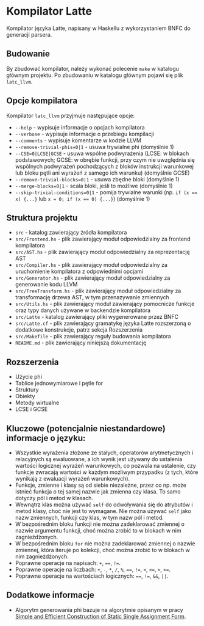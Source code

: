 # Kompilator Latte

Kompilator języka Latte, napisany w Haskellu z wykorzystaniem BNFC do generacji parsera.

## Budowanie

By zbudować kompilator, należy wykonać polecenie `make` w katalogu głównym projektu. Po zbudowaniu w katalogu głównym pojawi się plik `latc_llvm`.

## Opcje kompilatora

Kompilator `latc_llvm` przyjmuje następujące opcje:

- `--help` - wypisuje informacje o opcjach kompilatora
- `--verbose` - wypisuje informacje o przebiegu kompilacji
- `--comments` - wypisuje komentarze w kodzie LLVM
- `--remove-trivial-phis=0|1` - usuwa trywialne phi (domyślnie 1)
- `--CSE=0|LCSE|GCSE` - usuwa wspólne podwyrażenia (LCSE: w blokach podstawowych; GCSE: w obrębie funkcji, przy czym nie uwzględnia się wspólnych podwyrażeń pochodzących z bloków instrukcji warunkowej lub bloku pętli ani wyrażeń z samego ich warunku) (domyślnie GCSE)
- `--remove-trivial-blocks=0|1` - usuwa zbędne bloki (domyślnie 1)
- `--merge-blocks=0|1` - scala bloki, jeśli to możliwe (domyślnie 1)
- `--skip-trivial-conditions=0|1` - pomija trywialne warunki (np. `if (x == x) {...}` lub `x = 0; if (x == 0) {...}`) (domyślnie 1)


## Struktura projektu

- `src` - katalog zawierający źródła kompilatora
- `src/Frontend.hs` - plik zawierający moduł odpowiedzialny za frontend kompilatora
- `src/AST.hs` - plik zawierający moduł odpowiedzialny za reprezentację AST
- `src/Compiler.hs` - plik zawierający moduł odpowiedzialny za uruchomienie kompilatora z odpowiednimi opcjami
- `src/Generator.hs` - plik zawierający moduł odpowiedzialny za generowanie kodu LLVM
- `src/TreeTransform.hs` - plik zawierający moduł odpowiedzialny za transformację drzewa AST, w tym przenazywanie zmiennych
- `src/Utils.hs` - plik zawierający moduł zawierający pomocnicze funkcje oraz typy danych używane w backendzie kompilatora
- `src/Latte` - katalog zawierający pliki wygenerowane przez BNFC
- `src/Latte.cf` - plik zawierający gramatykę języka Latte rozszerzoną o dodatkowe konstrukcje, patrz sekcja Rozszerzenia
- `src/Makefile` - plik zawierający reguły budowania kompilatora
- `README.md` - plik zawierający niniejszą dokumentację


## Rozszerzenia

- Użycie phi
- Tablice jednowymiarowe i pętle for
- Struktury
- Obiekty
- Metody wirtualne
- LCSE i GCSE

## Kluczowe (potencjalnie niestandardowe) informacje o języku:

- Wszystkie wyrażenia złożone ze stałych, operatorów arytmetycznych i relacyjnych są ewaluowane, a ich wynik jest używany do ustalenia wartości logicznej wyrażeń warunkowych, co pozwala na ustalenie, czy funkcje zwracają wartości w każdym możliwym przypadku (z tych, które wynikają z ewaluacji wyrażeń warunkowych).
- Funkcje, zmienne i klasy są od siebie niezależne, przez co np. może istnieć funkcja o tej samej nazwie jak zmienna czy klasa. To samo dotyczy pól i metod w klasach.
- Wewnątrz klas można używać `self` do odwoływania się do atrybutów i metod klasy, choć nie jest to wymagane. Nie można używać `self` jako nazw zmiennych, funkcji czy klas, w tym nazw pól i metod.
- W bezpośrednim bloku funkcji nie można zadeklarować zmiennej o nazwie argumentu funkcji, choć można zrobić to w blokach w nim zagnieżdżonych.
- W bezpośrednim bloku `for` nie można zadeklarować zmiennej o nazwie zmiennej, która iteruje po kolekcji, choć można zrobić to w blokach w nim zagnieżdżonych.
- Poprawne operacje na napisach: `+`, `==`, `!=`.
- Poprawne operacje na liczbach: `+`, `-`, `*`, `/`, `%`, `==`, `!=`, `<`, `<=`, `>`, `>=`.
- Poprawne operacje na wartościach logicznych: `==`, `!=`, `&&`, `||`.

## Dodatkowe informacje

- Algorytm generowania phi bazuje na algorytmie opisanym w pracy [Simple and Efficient Construction of Static Single Assignment Form](https://link.springer.com/content/pdf/10.1007/978-3-642-37051-9_6.pdf).